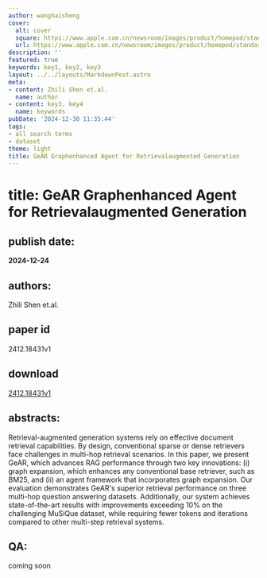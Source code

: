 ```yaml
---
author: wanghaisheng
cover:
  alt: cover
  square: https://www.apple.com.cn/newsroom/images/product/homepod/standard/Apple-HomePod-hero-230118_big.jpg.large_2x.jpg
  url: https://www.apple.com.cn/newsroom/images/product/homepod/standard/Apple-HomePod-hero-230118_big.jpg.large_2x.jpg
description: ''
featured: true
keywords: key1, key2, key3
layout: ../../layouts/MarkdownPost.astro
meta:
- content: Zhili Shen et.al.
  name: author
- content: key3, key4
  name: keywords
pubDate: '2024-12-30 11:35:44'
tags:
- all search terms
- dataset
theme: light
title: GeAR Graphenhanced Agent for Retrievalaugmented Generation
---
```


# title: GeAR Graphenhanced Agent for Retrievalaugmented Generation 
## publish date: 
**2024-12-24** 
## authors: 
  Zhili Shen et.al. 
## paper id
2412.18431v1
## download
[2412.18431v1](http://arxiv.org/abs/2412.18431v1)
## abstracts:
Retrieval-augmented generation systems rely on effective document retrieval capabilities. By design, conventional sparse or dense retrievers face challenges in multi-hop retrieval scenarios. In this paper, we present GeAR, which advances RAG performance through two key innovations: (i) graph expansion, which enhances any conventional base retriever, such as BM25, and (ii) an agent framework that incorporates graph expansion. Our evaluation demonstrates GeAR's superior retrieval performance on three multi-hop question answering datasets. Additionally, our system achieves state-of-the-art results with improvements exceeding 10% on the challenging MuSiQue dataset, while requiring fewer tokens and iterations compared to other multi-step retrieval systems.
## QA:
coming soon
